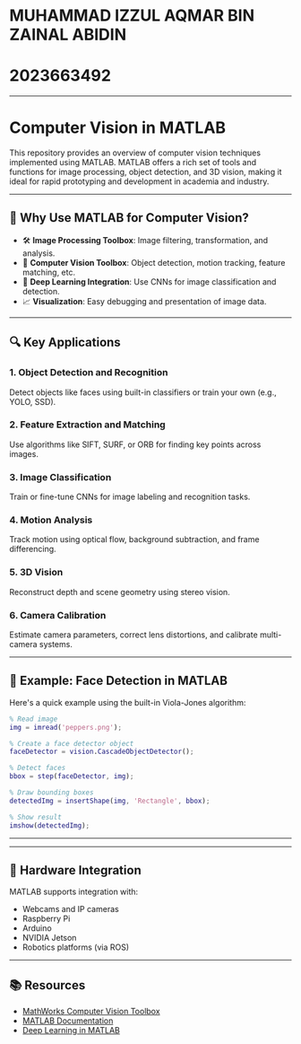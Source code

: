 # MUHAMMAD IZZUL AQMAR BIN ZAINAL ABIDIN
# 2023663492

---

# Computer Vision in MATLAB

This repository provides an overview of computer vision techniques implemented using MATLAB. MATLAB offers a rich set of tools and functions for image processing, object detection, and 3D vision, making it ideal for rapid prototyping and development in academia and industry.

---

## 🚀 Why Use MATLAB for Computer Vision?

- 🛠️ **Image Processing Toolbox**: Image filtering, transformation, and analysis.
- 🧠 **Computer Vision Toolbox**: Object detection, motion tracking, feature matching, etc.
- 🤖 **Deep Learning Integration**: Use CNNs for image classification and detection.
- 📈 **Visualization**: Easy debugging and presentation of image data.

---

## 🔍 Key Applications

### 1. Object Detection and Recognition
Detect objects like faces using built-in classifiers or train your own (e.g., YOLO, SSD).

### 2. Feature Extraction and Matching
Use algorithms like SIFT, SURF, or ORB for finding key points across images.

### 3. Image Classification
Train or fine-tune CNNs for image labeling and recognition tasks.

### 4. Motion Analysis
Track motion using optical flow, background subtraction, and frame differencing.

### 5. 3D Vision
Reconstruct depth and scene geometry using stereo vision.

### 6. Camera Calibration
Estimate camera parameters, correct lens distortions, and calibrate multi-camera systems.

---

## 🧪 Example: Face Detection in MATLAB

Here's a quick example using the built-in Viola-Jones algorithm:

```matlab
% Read image
img = imread('peppers.png');

% Create a face detector object
faceDetector = vision.CascadeObjectDetector();

% Detect faces
bbox = step(faceDetector, img);

% Draw bounding boxes
detectedImg = insertShape(img, 'Rectangle', bbox);

% Show result
imshow(detectedImg);
```

---

---

## 🔌 Hardware Integration

MATLAB supports integration with:
- Webcams and IP cameras
- Raspberry Pi
- Arduino
- NVIDIA Jetson
- Robotics platforms (via ROS)

---

## 📚 Resources

- [MathWorks Computer Vision Toolbox](https://www.mathworks.com/products/computer-vision.html)
- [MATLAB Documentation](https://www.mathworks.com/help/vision/)
- [Deep Learning in MATLAB](https://www.mathworks.com/solutions/deep-learning.html)

